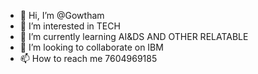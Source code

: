 - 👋 Hi, I’m @Gowtham
- 👀 I’m interested in TECH
- 🌱 I’m currently learning AI&DS AND OTHER RELATABLE 
- 💞️ I’m looking to collaborate on IBM
- 📫 How to reach me 7604969185

<!---
Ssjdextro/Ssjdextro is a ✨ special ✨ repository because its `README.md` (this file) appears on your GitHub profile.
You can click the Preview link to take a look at your changes.
--->
